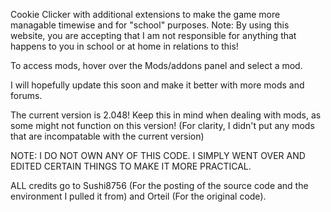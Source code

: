 Cookie Clicker with additional extensions to make the game more managable timewise and for "school" purposes.
Note: By using this website, you are accepting that I am not responsible for anything that happens to you in school or at home in relations to this!

To access mods, hover over the Mods/addons panel and select a mod.

I will hopefully update this soon and make it better with more mods and forums.

The current version is 2.048! Keep this in mind when dealing with mods, as some might not function on this version! (For clarity, I didn't put any mods that are incompatable with the current version)



NOTE: I DO NOT OWN ANY OF THIS CODE. I SIMPLY WENT OVER AND EDITED CERTAIN THINGS TO MAKE IT MORE PRACTICAL. 

ALL credits go to Sushi8756 (For the posting of the source code and the environment I pulled it from) and Orteil (For the original code).
